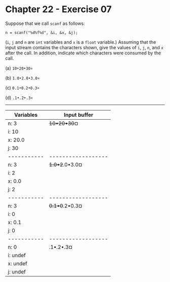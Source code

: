 # Chapter 22 - Exercise 07

Suppose that we call `scanf` as follows:

```
n = scanf("%d%f%d", &i, &x, &j);
```

(`i`, `j` and `n` are `int` variables and `x` is a `float` variable.) Assuming that the input stream contains the characters shown, give the values of `i`, `j`, `n`, and `x` after the call. In addition, indicate which characters were consumed by the call.  

(a) `10•20•30¤`  

(b) `1.0•2.0•3.0¤`  

(c) `0.1•0.2•0.3¤`  

(d) `.1•.2•.3¤`  

---
    
| Variables |   Input buffer   |
|-----------|------------------|
| n: 3      | ~~10•20•30~~¤    |
| i: 10     |                  |
| x: 20.0   |                  |
| j: 30     |                  |
|-----------|------------------|
| n: 3      | ~~1.0•2~~.0•3.0¤ |
| i: 2      |                  |
| x: 0.0    |                  |
| j: 2      |                  |
|-----------|------------------|
| n: 3      | ~~0.1•0~~.2•0.3¤ |
| i: 0      |                  |
| x: 0.1    |                  |
| j: 0      |                  |
|-----------|------------------|
| n: 0      |    .1•.2•.3¤     |
| i: undef  |                  |
| x: undef  |                  |
| j: undef  |                  |
